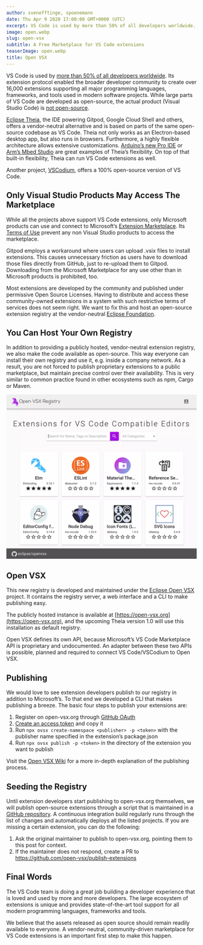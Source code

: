 ```yaml
---
author: svenefftinge, spoenemann
date: Thu Apr 9 2020 17:00:00 GMT+0000 (UTC)
excerpt: VS Code is used by more than 50% of all developers worldwide. Its extension protocol enabled the broader developer community to create over
image: open.webp
slug: open-vsx
subtitle: A Free Marketplace for VS Code extensions
teaserImage: open.webp
title: Open VSX
---
```


<script context="module">
  export const prerender = true;
</script>

VS Code is used by [more than 50% of all developers worldwide](https://insights.stackoverflow.com/survey/2019#technology-_-most-popular-development-environments). Its extension protocol enabled the broader developer community to create over 16,000 extensions supporting all major programming languages, frameworks, and tools used in modern software projects. While large parts of VS Code are developed as open-source, the actual product (Visual Studio Code) is [not open-source](https://code.visualstudio.com/docs/supporting/FAQ#_what-does-built-on-open-source-mean).

[Eclipse Theia](http://theia-ide.org), the IDE powering Gitpod, Google Cloud Shell and others, offers a vendor-neutral alternative and is based on parts of the same open-source codebase as VS Code. Theia not only works as an Electron-based desktop app, but also runs in browsers. Furthermore, a highly flexible architecture allows extensive customizations. [Arduino’s new Pro IDE](https://www.arduino.cc/pro/arduino-pro-ide) or [Arm’s Mbed Studio](https://os.mbed.com/studio/) are great examples of Theia’s flexibility. On top of that built-in flexibility, Theia can run VS Code extensions as well.

Another project, [VSCodium](https://github.com/VSCodium/vscodium), offers a 100% open-source version of VS Code.

## Only Visual Studio Products May Access The Marketplace

While all the projects above support VS Code extensions, only Microsoft products can use and connect to Microsoft’s [Extension Marketplace](https://marketplace.visualstudio.com/vscode). Its [Terms of Use](https://aka.ms/vsmarketplace-ToU) prevent any non Visual Studio products to access the marketplace.

Gitpod employs a workaround where users can upload .vsix files to install extensions. This causes unnecessary friction as users have to download those files directly from GitHub, just to re-upload them to Gitpod. Downloading from the Microsoft Marketplace for any use other than in Microsoft products is prohibited, too.

Most extensions are developed by the community and published under permissive Open Source Licenses. Having to distribute and access these community-owned extensions in a system with such restrictive terms of services does not seem right. We want to fix this and host an open-source extension registry at the vendor-neutral [Eclipse Foundation](https://www.eclipse.org/org/foundation/).

## You Can Host Your Own Registry

In addition to providing a publicly hosted, vendor-neutral extension registry, we also make the code available as open-source. This way everyone can install their own registry and use it, e.g. inside a company network. As a result, you are not forced to publish proprietary extensions to a public marketplace, but maintain precise control over their availability. This is very similar to common practice found in other ecosystems such as npm, Cargo or Maven.

![Open VSX Registry](../../../static/images/blog/open-vsx/openvsx-screenshot.webp)

## Open VSX

This new registry is developed and maintained under the [Eclipse Open VSX](https://github.com/eclipse/openvsx) project. It contains the registry server, a web interface and a CLI to make publishing easy.

The publicly hosted instance is available at [https://open-vsx.org](https://open-vsx.org), and the upcoming Theia version 1.0 will use this installation as default registry.

Open VSX defines its own API, because Microsoft’s VS Code Marketplace API is proprietary and undocumented. An adapter between these two APIs is possible, planned and required to connect VS Code/VSCodium to Open VSX.

## Publishing

We would love to see extension developers publish to our registry in addition to Microsoft’s. To that end we developed a CLI that makes publishing a breeze. The basic four steps to publish your extensions are:

1. Register on open-vsx.org through [GitHub OAuth](https://open-vsx.org/oauth2/authorization/github)
2. [Create an access token](https://open-vsx.org/user-settings/tokens) and copy it
3. Run `npx ovsx create-namespace <publisher> -p <token>` with the publisher name specified in the extension’s package.json
4. Run `npx ovsx publish -p <token>` in the directory of the extension you want to publish

Visit the [Open VSX Wiki](https://github.com/eclipse/openvsx/wiki/Publishing-Extensions) for a more in-depth explanation of the publishing process.

## Seeding the Registry

Until extension developers start publishing to open-vsx.org themselves, we will publish open-source extensions through a script that is maintained in a [GitHub repository](https://github.com/open-vsx/publish-extensions). A continuous integration build regularly runs through the list of changes and automatically deploys all the listed projects. If you are missing a certain extension, you can do the following:

1. Ask the original maintainer to publish to open-vsx.org, pointing them to this post for context.
2. If the maintainer does not respond, create a PR to <a class="no-nowrap" href="https://github.com/open-vsx/publish-extensions">https://github.com/open-vsx/publish-extensions</a>

## Final Words

The VS Code team is doing a great job building a developer experience that is loved and used by more and more developers. The large ecosystem of extensions is unique and provides state-of-the-art tool support for all modern programming languages, frameworks and tools.

We believe that the assets released as open source should remain readily available to everyone. A vendor-neutral, community-driven marketplace for VS Code extensions is an important first step to make this happen.
